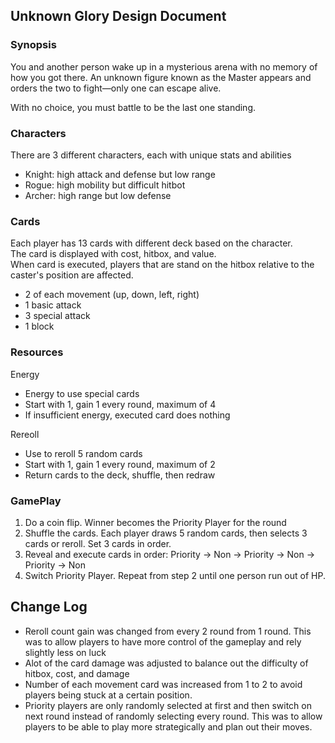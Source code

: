 <!-- Markdown Docs: https://docs.github.com/en/get-started/writing-on-github/getting-started-with-writing-and-formatting-on-github/basic-writing-and-formatting-syntax -->
## Unknown Glory Design Document

### Synopsis
You and another person wake up in a mysterious arena with no memory of how you got there. An unknown figure known as the Master appears and orders the two to fight—only one can escape alive.<br>

With no choice, you must battle to be the last one standing.

### Characters
There are 3 different characters, each with unique stats and abilities
- Knight: high attack and defense but low range
- Rogue: high mobility but difficult hitbot
- Archer: high range but low defense

### Cards
Each player has 13 cards with different deck based on the character.<br>
The card is displayed with cost, hitbox, and value.<br>
When card is executed, players that are stand on the hitbox relative to the caster's position are affected.
- 2 of each movement (up, down, left, right)
- 1 basic attack
- 3 special attack
- 1 block

### Resources
Energy
- Energy to use special cards
- Start with 1, gain 1 every round, maximum of 4
- If insufficient energy, executed card does nothing

Rereoll
- Use to reroll 5 random cards
- Start with 1, gain 1 every round, maximum of 2
- Return cards to the deck, shuffle, then redraw

### GamePlay
1. Do a coin flip. Winner becomes the Priority Player for the round
2. Shuffle the cards. Each player draws 5 random cards, then selects 3 cards or reroll. Set 3 cards in order.
3. Reveal and execute cards in order: Priority → Non → Priority → Non → Priority → Non
4. Switch Priority Player. Repeat from step 2 until one person run out of HP.

## Change Log
- Reroll count gain was changed from every 2 round from 1 round. This was to allow players to have more control of the gameplay and rely slightly less on luck
- Alot of the card damage was adjusted to balance out the difficulty of hitbox, cost, and damage
- Number of each movement card was increased from 1 to 2 to avoid players being stuck at a certain position.
- Priority players are only randomly selected at first and then switch on next round instead of randomly selecting every round. This was to allow players to be able to play more strategically and plan out their moves.

